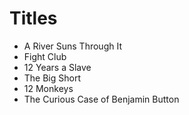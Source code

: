 # Titles

* A River Suns Through It
* Fight Club
* 12 Years a Slave
* The Big Short
* 12 Monkeys
* The Curious Case of Benjamin Button
